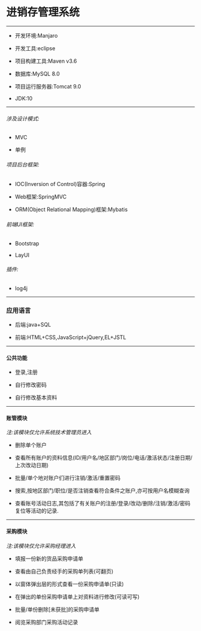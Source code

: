 
进销存管理系统
============
_________________________________________________________________________________________


- 开发环境:Manjaro

- 开发工具:eclipse

- 项目构建工具:Maven v3.6

- 数据库:MySQL 8.0

- 项目运行服务器:Tomcat 9.0

- JDK:10

___________________________________________________________________________________________


######  涉及设计模式:

+ MVC

+ 单例

###### 项目后台框架:

  - IOC(Inversion of Control)容器:Spring

  - Web框架:SpringMVC

  - ORM(Object Relational Mapping)框架:Mybatis

######  前端UI框架:

 - Bootstrap
 
 - LayUI    

###### 插件:

* log4j

---------------------------------------------------------------------------------------------

### 应用语言

- 后端:java+SQL
	
- 前端:HTML+CSS,JavaScript+jQuery,EL+JSTL
---------------------------------------------------------------------------------------------

#### 公共功能

* 登录,注册

* 自行修改密码

* 自行修改基本资料
---------------------------------------------------------------------------------------------

#### 账管模块

*注:该模块仅允许系统技术管理员进入*

* 删除单个账户

* 查看所有账户的资料信息(ID/用户名/地区部门/岗位/电话/激活状态/注册日期/上次改动日期)

* 批量/单个地对账户们进行注销/激活/重置密码

* 搜索,按地区部门/职位/是否注销查看符合条件之账户,亦可按用户名模糊查询

* 查看账号活动日志,其包括了有关账户的注册/登录/改动/删除/注销/激活/密码复位等活动的记录.
---------------------------------------------------------------------------------------------

#### 采购模块

*注:该模块仅允许采购经理进入*

* 填报一份新的货品采购申请单

* 查看由自己负责经手的采购单列表(可翻页)

* 以窗体弹出层的形式查看一份采购申请单(只读)

- 在弹出的单份采购申请单上对资料进行修改(可读可写)

* 批量/单份删除[未获批]的采购申请单

+ 阅览采购部门采购活动记录